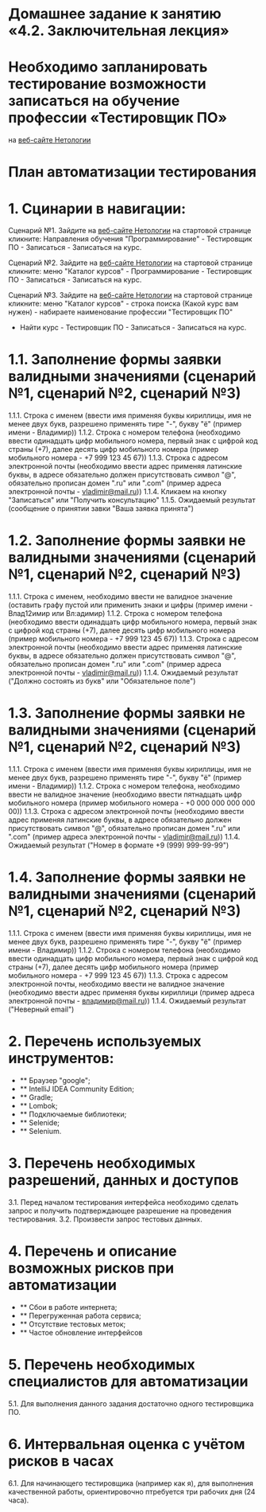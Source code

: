 # Домашнее задание к занятию «4.2. Заключительная лекция»

#  Необходимо запланировать тестирование возможности записаться на обучение профессии «Тестировщик ПО» 
на [веб-сайте Нетологии](https://netology.ru/)

# План автоматизации тестирования

# 1. Сцинарии в навигации:

Сценарий №1. Зайдите на [веб-сайте Нетологии](https://netology.ru/) на стартовой странице кликните:
Направления обучения "Программирование" - Тестировщик ПО - Записаться - Записаться на курс.

Сценарий №2. Зайдите на [веб-сайте Нетологии](https://netology.ru/) на стартовой странице кликните:
меню "Каталог курсов" - Программирование - Тестировщик ПО - Записаться - Записаться на курс.

Сценарий №3. Зайдите на [веб-сайте Нетологии](https://netology.ru/) на стартовой странице кликните:
меню "Каталог курсов" - строка поиска (Какой курс вам нужен) - набираете наименование профессии "Тестировщик ПО"
- Найти курс - Тестировщик ПО - Записаться - Записаться на курс.

# 1.1. Заполнение формы заявки валидными значениями (сценарий №1, сценарий №2, сценарий №3)
1.1.1. Строка с именем (ввести имя применяя буквы кириллицы, имя не менее двух букв, разрешено применять тире "-", 
букву "ё" (пример имени - Владимир))
1.1.2. Строка с номером телефона (необходимо ввести одинадцать цифр мобильного номера, первый знак с цифрой код страны 
(+7), далее десять цифр мобильного номера (пример мобильного номера - +7 999 123 45 67))
1.1.3. Строка с адресом электронной почты (необходимо ввести адрес применяя латинские буквы, в адресе обязательно должен 
присутствовать символ "@", обязательно прописан домен ".ru" или ".com" 
(пример адреса электронной почты - vladimir@mail.ru))
1.1.4. Кликаем на кнопку "Записаться" или "Получить консультацию"
1.1.5. Ожидаемый результат (сообщение о принятии завки "Ваша заявка принята")

# 1.2. Заполнение формы заявки не валидными значениями (сценарий №1, сценарий №2, сценарий №3)
1.1.1. Строка с именем, необходимо ввести не валидное значение (оставить графу пустой или применить знаки и цифры 
(пример имени - Влад12имир или Вл:адимир)
1.1.2. Строка с номером телефона (необходимо ввести одинадцать цифр мобильного номера, первый знак с цифрой код страны
(+7), далее десять цифр мобильного номера (пример мобильного номера - +7 999 123 45 67))
1.1.3. Строка с адресом электронной почты (необходимо ввести адрес применяя латинские буквы, в адресе обязательно должен
присутствовать символ "@", обязательно прописан домен ".ru" или ".com"
(пример адреса электронной почты - vladimir@mail.ru))
1.1.4. Ожидаемый результат ("Должно состоять из букв" или "Обязательное поле")

# 1.3. Заполнение формы заявки не валидными значениями (сценарий №1, сценарий №2, сценарий №3)
1.1.1. Строка с именем (ввести имя применяя буквы кириллицы, имя не менее двух букв, разрешено применять тире "-",
букву "ё" (пример имени - Владимир))
1.1.2. Строка с номером телефона, необходимо ввести не валидное значение (необходимо ввести пятнадцать цифр мобильного 
номера (пример мобильного номера - +0 000 000 000 000 00))
1.1.3. Строка с адресом электронной почты (необходимо ввести адрес применяя латинские буквы, в адресе обязательно должен
присутствовать символ "@", обязательно прописан домен ".ru" или ".com" 
(пример адреса электронной почты - vladimir@mail.ru))
1.1.4. Ожидаемый результат ("Номер в формате +9 (999) 999-99-99")

# 1.4. Заполнение формы заявки не валидными значениями (сценарий №1, сценарий №2, сценарий №3)
1.1.1. Строка с именем (ввести имя применяя буквы кириллицы, имя не менее двух букв, разрешено применять тире "-",
букву "ё" (пример имени - Владимир))
1.1.2. Строка с номером телефона (необходимо ввести одинадцать цифр мобильного номера, первый знак с цифрой код страны
(+7), далее десять цифр мобильного номера (пример мобильного номера - +7 999 123 45 67))
1.1.3. Строка с адресом электронной почты, необходимо ввести не валидное значение (необходимо ввести адрес применяя 
буквы кириллици (пример адреса электронной почты - владимир@mail.ru))
1.1.4. Ожидаемый результат ("Неверный email")

# 2. Перечень используемых инструментов:
* ** Браузер "google";
* ** IntelliJ IDEA Community Edition;
* ** Gradle;
* ** Lombok;
* ** Подключаемые библиотеки;
* ** Selenide;
* ** Selenium.

# 3. Перечень необходимых разрешений, данных и доступов
3.1. Перед началом тестирования интерфейса необходимо сделать запрос и получить подтверждающее разрешение на проведения 
тестирования.
3.2. Произвести запрос тестовых данных.

# 4. Перечень и описание возможных рисков при автоматизации
* ** Сбои в работе интернета;
* ** Перегруженная работа сервиса;
* ** Отсутствие тестовых меток;
* ** Частое обновление интерфейсов

# 5. Перечень необходимых специалистов для автоматизации
5.1. Для выполнения данного задания достаточно одного тестировщика ПО.

# 6. Интервальная оценка с учётом рисков в часах
6.1. Для начинающего тестировщика (например как я), для выполнения качественной работы, ориентировочно птребуется три 
рабочих дня (24 часа).